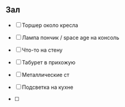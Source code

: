 
## Зал
- [ ] Торшер около кресла
- [ ] Лампа пончик / space age на консоль
- [ ] Что-то на стену

- [ ] Табурет в прихожую
- [ ] Металлические ст
- [ ] Подсветка на кухне
- [ ] 